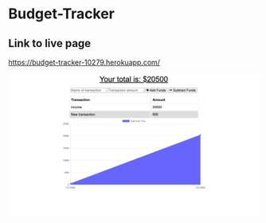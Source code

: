 # Budget-Tracker



## Link to live page

https://budget-tracker-10279.herokuapp.com/


![image](./private/images/budget-tracker.png)
